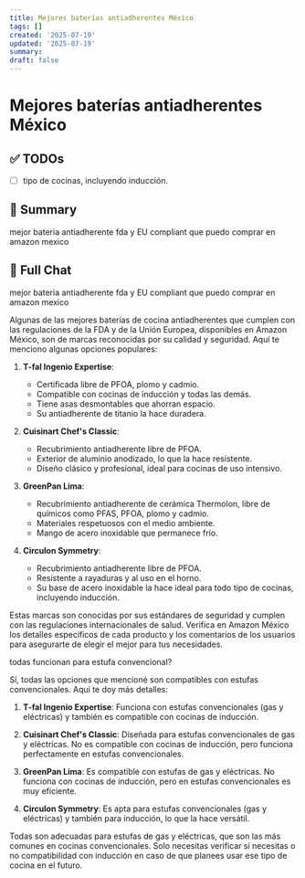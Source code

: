 ```yaml
---
title: Mejores baterías antiadherentes México
tags: []
created: '2025-07-19'
updated: '2025-07-19'
summary:
draft: false
---
```


# Mejores baterías antiadherentes México

## ✅ TODOs
- [ ] tipo de cocinas, incluyendo inducción.

## 📌 Summary
mejor bateria antiadherente fda y EU compliant que puedo comprar en amazon mexico

## 🧠 Full Chat


mejor bateria antiadherente fda y EU compliant que puedo comprar en amazon mexico



Algunas de las mejores baterías de cocina antiadherentes que cumplen con las regulaciones de la FDA y de la Unión Europea, disponibles en Amazon México, son de marcas reconocidas por su calidad y seguridad. Aquí te menciono algunas opciones populares:

1. **T-fal Ingenio Expertise**:
   - Certificada libre de PFOA, plomo y cadmio.
   - Compatible con cocinas de inducción y todas las demás.
   - Tiene asas desmontables que ahorran espacio.
   - Su antiadherente de titanio la hace duradera.

2. **Cuisinart Chef's Classic**:
   - Recubrimiento antiadherente libre de PFOA.
   - Exterior de aluminio anodizado, lo que la hace resistente.
   - Diseño clásico y profesional, ideal para cocinas de uso intensivo.

3. **GreenPan Lima**:
   - Recubrimiento antiadherente de cerámica Thermolon, libre de químicos como PFAS, PFOA, plomo y cadmio.
   - Materiales respetuosos con el medio ambiente.
   - Mango de acero inoxidable que permanece frío.

4. **Circulon Symmetry**:
   - Recubrimiento antiadherente libre de PFOA.
   - Resistente a rayaduras y al uso en el horno.
   - Su base de acero inoxidable la hace ideal para todo tipo de cocinas, incluyendo inducción.

Estas marcas son conocidas por sus estándares de seguridad y cumplen con las regulaciones internacionales de salud. Verifica en Amazon México los detalles específicos de cada producto y los comentarios de los usuarios para asegurarte de elegir el mejor para tus necesidades.

todas funcionan para estufa convencional?

Sí, todas las opciones que mencioné son compatibles con estufas convencionales. Aquí te doy más detalles:

1. **T-fal Ingenio Expertise**: Funciona con estufas convencionales (gas y eléctricas) y también es compatible con cocinas de inducción.

2. **Cuisinart Chef's Classic**: Diseñada para estufas convencionales de gas y eléctricas. No es compatible con cocinas de inducción, pero funciona perfectamente en estufas convencionales.

3. **GreenPan Lima**: Es compatible con estufas de gas y eléctricas. No funciona con cocinas de inducción, pero en estufas convencionales es muy eficiente.

4. **Circulon Symmetry**: Es apta para estufas convencionales (gas y eléctricas) y también para inducción, lo que la hace versátil.

Todas son adecuadas para estufas de gas y eléctricas, que son las más comunes en cocinas convencionales. Solo necesitas verificar si necesitas o no compatibilidad con inducción en caso de que planees usar ese tipo de cocina en el futuro.